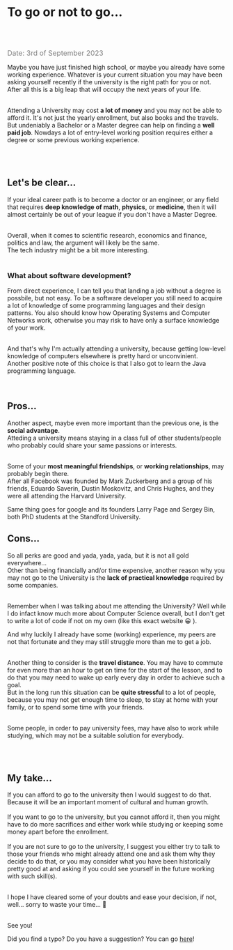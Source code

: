 # To go or not to go...
<br /><br />

<span class="date"> Date: 3rd of September 2023 </span> <br />

Maybe you have just finished high school, or maybe you already have some working experience. Whatever is your current situation you may have been asking yourself recently if the university is the right path for you or not. After all this is a big leap that will occupy the next years of your life.<br /><br />

Attending a University may cost **a lot of money** and you may not be able to afford it. It's not just the yearly enrollment, but also books and the travels.<br />
But undeniably a Bachelor or a Master degree can help on finding a **well paid job**. Nowdays a lot of entry-level working position requires either a degree or some previous working experience. 

<br /><br />

## Let's be clear...
If your ideal career path is to become a doctor or an engineer, or any field that requires **deep knowledge of math**, **physics**, or **medicine**, then it will almost certainly be out of your league if you don't have a Master Degree.<br /><br />

Overall, when it comes to scientific research, economics and finance, politics and law, the argument will likely be the same.<br />
The tech industry might be a bit more interesting.<br /><br />

### What about software development?

From direct experience, I can tell you that landing a job without a degree is possbile, but not easy. To be a software developer you still need to acquire a lot of knowledge of some programming languages and their design patterns. You also should know how Operating Systems and Computer Networks work, otherwise you may risk to have only a surface knowledge of your work.<br /><br />

And that's why I'm actually attending a university, because getting low-level knowledge of computers elsewhere is pretty hard or unconvinient.<br />
Another positive note of this choice is that I also got to learn the Java programming language.

<br />

## Pros...
Another aspect, maybe even more important than the previous one, is the **social advantage**.<br />
Atteding a university means staying in a class full of other students/people who probably could share your same passions or interests.<br /><br />

Some of your **most meaningful friendships**, or **working relationships**, may probably begin there.<br />
After all Facebook was founded by Mark Zuckerberg and a group of his friends, Eduardo Saverin, Dustin Moskovitz, and Chris Hughes, and they were all attending the Harvard University.<br />

Same thing goes for google and its founders Larry Page and Sergey Bin, both PhD students at the Standford University.

## Cons...
So all perks are good and yada, yada, yada, but it is not all gold everywhere...<br />
Other than being financially and/or time expensive, another reason why you may not go to the University is the **lack of practical knowledge** required by some companies.<br /><br />

Remember when I was talking about me attending the University? Well while I do infact know much more about Computer Science overall, but I don't get to write a lot of code if not on my own (like this exact website 😀 ).<br />

And why luckily I already have some (working) experience, my peers are not that fortunate and they may still struggle more than me to get a job.<br /><br />

Another thing to consider is the **travel distance**. You may have to commute for even more than an hour to get on time for the start of the lesson, and to do that you may need to wake up early every day in order to achieve such a goal.<br />
But in the long run this situation can be **quite stressful** to a lot of people, because you may not get enough time to sleep, to stay at home with your family, or to spend some time with your friends.<br /><br />

Some people, in order to pay university fees, may have also to work while studying, which may not be a suitable solution for everybody.

<br /><br />

## My take...
If you can afford to go to the university then I would suggest to do that. Because it will be an important moment of cultural and human growth.<br /><br />
If you want to go to the university, but you cannot afford it, then you might have to do more sacrifices and either work while studying or keeping some money apart before the enrollment. 
<br /><br />
If you are not sure to go to the university, I suggest you either try to talk to those your friends who might already attend one and ask them why they decide to do that, or you may consider what you have been historically pretty good at and asking if you could see yourself in the future working with such skill(s).<br /><br />

I hope I have cleared some of your doubts and ease your decision, if not, well... sorry to waste your time... 😬<br /><br />

See you!
<br />

Did you find a typo? Do you have a suggestion? You can go <a href="https://github.com/Gabri432/angular-personal-website/issues/new" target="_blank" title="Go to the Github repository">here</a>!


<style>
.date {
    color: grey;
    font-size: 16px
}
</style>

